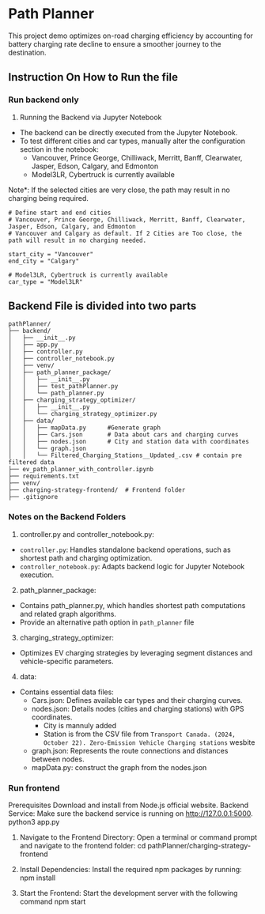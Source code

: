 # Path Planner
This project demo optimizes on-road charging efficiency by accounting for battery charging rate decline to ensure a smoother journey to the destination.

## Instruction On How to Run the file

### Run backend only
1. Running the Backend via Jupyter Notebook
- The backend can be directly executed from the Jupyter Notebook.
- To test different cities and car types, manually alter the configuration section in the notebook:
    - Vancouver, Prince George, Chilliwack, Merritt, Banff, Clearwater, Jasper, Edson, Calgary, and Edmonton
    - Model3LR, Cybertruck is currently available

Note*: If the selected cities are very close, the path may result in no charging being required.


```
# Define start and end cities
# Vancouver, Prince George, Chilliwack, Merritt, Banff, Clearwater, Jasper, Edson, Calgary, and Edmonton
# Vancouver and Calgary as default. If 2 Cities are Too close, the path will result in no charging needed.

start_city = "Vancouver"
end_city = "Calgary"

# Model3LR, Cybertruck is currently available
car_type = "Model3LR"
```



## Backend File is divided into two parts 
```
pathPlanner/
├── backend/
│   ├── __init__.py
│   ├── app.py  
│   ├── controller.py  
│   ├── controller_notebook.py 
│   ├── venv/
│   ├── path_planner_package/
│   │   ├── __init__.py
│   │   ├── test_pathPlanner.py
│   │   └── path_planner.py  
│   ├── charging_strategy_optimizer/
│   │   ├── __init__.py
│   │   └── charging_strategy_optimizer.py 
│   ├── data/
│   │   ├── mapData.py      #Generate graph         
│   │   ├── Cars.json       # Data about cars and charging curves  
│   │   ├── nodes.json      # City and station data with coordinates           
│   │   └── graph.json             
│   │   └── Filtered_Charging_Stations__Updated_.csv # contain pre filtered data
├── ev_path_planner_with_controller.ipynb   
├── requirements.txt                        
├── venv/                                     
├── charging-strategy-frontend/  # Frontend folder 
├── .gitignore        
```

### Notes on the Backend Folders
1. controller.py and controller_notebook.py:
- `controller.py`: Handles standalone backend operations, such as shortest path and charging optimization.
- `controller_notebook.py`: Adapts backend logic for Jupyter Notebook execution.


2. path_planner_package:
- Contains path_planner.py, which handles shortest path computations and related graph algorithms.
- Provide an alternative path option in `path_planner` file

3. charging_strategy_optimizer:
- Optimizes EV charging strategies by leveraging segment distances and vehicle-specific parameters.

4. data:
- Contains essential data files:
    - Cars.json: Defines available car types and their charging curves.
    - nodes.json: Details nodes (cities and charging stations) with GPS coordinates.
        - City is mannuly added
        - Station is from the CSV file from `Transport Canada. (2024, October 22). Zero-Emission Vehicle Charging stations` wesbite
    - graph.json: Represents the route connections and distances between nodes.
    - mapData.py: construct the graph from the nodes.json


### Run frontend

Prerequisites
Download and install from Node.js official website.
Backend Service: Make sure the backend service is running on http://127.0.0.1:5000.
python3 app.py

1. Navigate to the Frontend Directory: Open a terminal or command prompt and navigate to the frontend folder:
cd pathPlanner/charging-strategy-frontend

2. Install Dependencies: Install the required npm packages by running:
   npm install
3. Start the Frontend: Start the development server with the following command
   npm start
